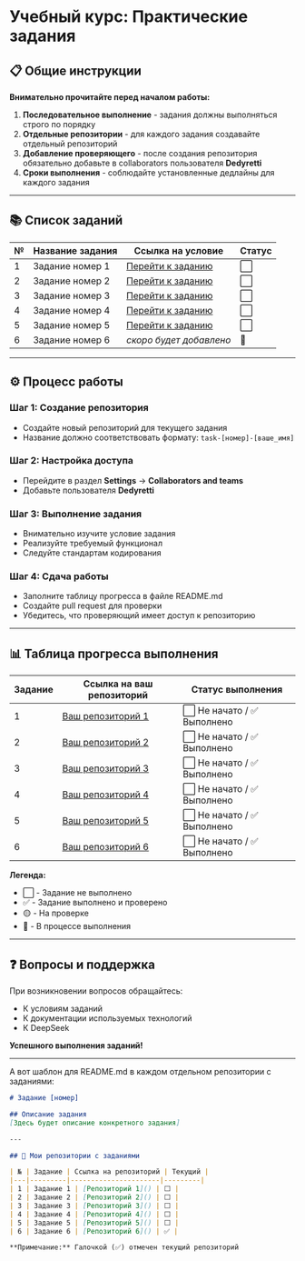 
# Учебный курс: Практические задания

## 📋 Общие инструкции

**Внимательно прочитайте перед началом работы:**

1. **Последовательное выполнение** - задания должны выполняться строго по порядку
2. **Отдельные репозитории** - для каждого задания создавайте отдельный репозиторий
3. **Добавление проверяющего** - после создания репозитория обязательно добавьте в collaborators пользователя **Dedyretti**
4. **Сроки выполнения** - соблюдайте установленные дедлайны для каждого задания

---

## 📚 Список заданий

| № | Название задания | Ссылка на условие | Статус |
|---|------------------|-------------------|---------|
| 1 | Задание номер 1 | [Перейти к заданию](https://github.com/Teacher001-top/Task-001) | ⬜ |
| 2 | Задание номер 2 | [Перейти к заданию](https://github.com/Teacher001-top/Task-002) | ⬜ |
| 3 | Задание номер 3 | [Перейти к заданию](https://github.com/Teacher001-top/Task-003) | ⬜ |
| 4 | Задание номер 4 | [Перейти к заданию](https://github.com/Teacher001-top/Task-003.1) | ⬜ |
| 5 | Задание номер 5 | [Перейти к заданию](https://github.com/Teacher001-top/Task-004) | ⬜ |
| 6 | Задание номер 6 | *скоро будет добавлено* | 🔄 |

---

## ⚙️ Процесс работы

### Шаг 1: Создание репозитория
- Создайте новый репозиторий для текущего задания
- Название должно соответствовать формату: `task-[номер]-[ваше_имя]`

### Шаг 2: Настройка доступа
- Перейдите в раздел **Settings** → **Collaborators and teams**
- Добавьте пользователя **Dedyretti** 

### Шаг 3: Выполнение задания
- Внимательно изучите условие задания
- Реализуйте требуемый функционал
- Следуйте стандартам кодирования

### Шаг 4: Сдача работы
- Заполните таблицу прогресса в файле README.md
- Создайте pull request для проверки
- Убедитесь, что проверяющий имеет доступ к репозиторию

---

## 📊 Таблица прогресса выполнения

| Задание | Ссылка на ваш репозиторий | Статус выполнения |
|---------|--------------------------|-------------------|
| 1 | [Ваш репозиторий 1]() | ⬜ Не начато / ✅ Выполнено |
| 2 | [Ваш репозиторий 2]() | ⬜ Не начато / ✅ Выполнено |
| 3 | [Ваш репозиторий 3]() | ⬜ Не начато / ✅ Выполнено |
| 4 | [Ваш репозиторий 4]() | ⬜ Не начато / ✅ Выполнено |
| 5 | [Ваш репозиторий 5]() | ⬜ Не начато / ✅ Выполнено |
| 6 | [Ваш репозиторий 6]() | ⬜ Не начато / ✅ Выполнено |

**Легенда:**
- ⬜ - Задание не выполнено
- ✅ - Задание выполнено и проверено
- 🟡 - На проверке
- 🔄 - В процессе выполнения

---

## ❓ Вопросы и поддержка

При возникновении вопросов обращайтесь:
- К условиям заданий
- К документации используемых технологий
- К DeepSeek

**Успешного выполнения заданий!**

---

А вот шаблон для README.md в каждом отдельном репозитории с заданиями:

```markdown
# Задание [номер]

## Описание задания
[Здесь будет описание конкретного задания]

---

## 📁 Мои репозитории с заданиями

| № | Задание | Ссылка на репозиторий | Текущий |
|---|---------|----------------------|---------|
| 1 | Задание 1 | [Репозиторий 1]() | ⬜ |
| 2 | Задание 2 | [Репозиторий 2]() | ⬜ |
| 3 | Задание 3 | [Репозиторий 3]() | ⬜ |
| 4 | Задание 4 | [Репозиторий 4]() | ⬜ |
| 5 | Задание 5 | [Репозиторий 5]() | ⬜ |
| 6 | Задание 6 | [Репозиторий 6]() | ✅ |

**Примечание:** Галочкой (✅) отмечен текущий репозиторий
```
